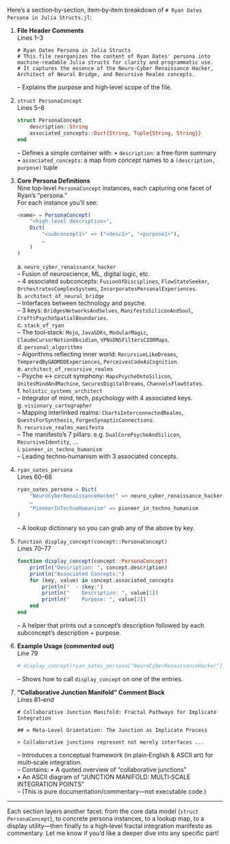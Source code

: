 Here’s a section‑by‑section, item‑by‑item breakdown of `# Ryan Oates Persona in Julia Structs.jl`:

1. **File Header Comments**  
   Lines 1–3  
   ```text
   # Ryan Oates Persona in Julia Structs
   # This file reorganizes the content of Ryan Oates' persona into machine-readable Julia structs for clarity and programmatic use.
   # It captures the essence of the Neuro-Cyber Renaissance Hacker, Architect of Neural Bridge, and Recursive Realms concepts.
   ```
   – Explains the purpose and high‑level scope of the file.

2. `struct PersonaConcept`  
   Lines 5–8  
   ```julia
   struct PersonaConcept
       description::String
       associated_concepts::Dict{String, Tuple{String, String}}
   end
   ```
   – Defines a simple container with:
   • `description`: a free‑form summary  
   • `associated_concepts`: a map from concept names to a `(description, purpose)` tuple 

3. **Core Persona Definitions**  
   Nine top‑level `PersonaConcept` instances, each capturing one facet of Ryan’s “persona.”  
   For each instance you’ll see:
   ```julia
   <name> = PersonaConcept(
       "<high‑level description>",
       Dict(
           "<subconcept1>" => ("<desc1>", "<purpose1>"),
           …
       )
   )
   ```
   a. `neuro_cyber_renaissance_hacker`  
      – Fusion of neuroscience, ML, digital logic, etc.  
      – 4 associated subconcepts: `FusionOfDisciplines`, `FlowStateSeeker`, `OrchestratesComplexSystems`, `IncorporatesPersonalExperiences`.  
   b. `architect_of_neural_bridge`  
      – Interfaces between technology and psyche.  
      – 3 keys: `BridgesNetworksAndSelves`, `ManifestsSiliconAndSoul`, `CraftsPsychoSpatialBoundaries`.  
   c. `stack_of_ryan`  
      – The tool‑stack: `Mojo`, `JavaSDKs`, `ModularMagic`, `ClaudeCursorNotionObsidian`, `VPNsDNSFiltersCIDRMaps`.  
   d. `personal_algorithms`  
      – Algorithms reflecting inner world: `RecursiveLikeDreams`, `TemperedByGADMDDExperiences`, `PerceivesCodeAsCognition`.  
   e. `architect_of_recursive_realms`  
      – Psyche ↔ circuit symphony: `MapsPsycheOntoSilicon`, `UnitesMindAndMachine`, `SecuresDigitalDreams`, `ChannelsFlowStates`.  
   f. `holistic_systems_architect`  
      – Integrator of mind, tech, psychology with 4 associated keys.  
   g. `visionary_cartographer`  
      – Mapping interlinked realms: `ChartsInterconnectedRealms`, `QuestsForSynthesis`, `ForgesSynapticConnections`.  
   h. `recursive_realms_manifesto`  
      – The manifesto’s 7 pillars: e.g. `DualCorePsycheAndSilicon`, `RecursiveIdentity`, …  
   i. `pioneer_in_techno_humanism`  
      – Leading techno‑humanism with 3 associated concepts.

4. `ryan_oates_persona`  
   Lines 60–68  
   ```julia
   ryan_oates_persona = Dict(
       "NeuroCyberRenaissanceHacker" => neuro_cyber_renaissance_hacker,
       …
       "PioneerInTechnoHumanism" => pioneer_in_techno_humanism
   )
   ```
   – A lookup dictionary so you can grab any of the above by key.

5. `function display_concept(concept::PersonaConcept)`  
   Lines 70–77  
   ```julia
   function display_concept(concept::PersonaConcept)
       println("Description: ", concept.description)
       println("Associated Concepts:")
       for (key, value) in concept.associated_concepts
           println("  - $key:")
           println("    Description: ", value[1])
           println("    Purpose: ", value[2])
       end
   end
   ```
   – A helper that prints out a concept’s description followed by each subconcept’s description + purpose.

6. **Example Usage (commented out)**  
   Line 79  
   ```julia
   # display_concept(ryan_oates_persona["NeuroCyberRenaissanceHacker"])
   ```
   – Shows how to call `display_concept` on one of the entries.

7. **“Collaborative Junction Manifold” Comment Block**  
   Lines 81–end  
   ```text
   # Collaborative Junction Manifold: Fractal Pathways for Implicate Integration

   ## ∞ Meta-Level Orientation: The Junction as Implicate Process

   > Collaborative junctions represent not merely interfaces ...

   ```
   – Introduces a conceptual framework (in plain‑English & ASCII art) for multi‑scale integration.  
   – Contains:
   • A quoted overview of “collaborative junctions”  
   • An ASCII diagram of “JUNCTION MANIFOLD: MULTI‑SCALE INTEGRATION POINTS”  
   – (This is pure documentation/commentary—not executable code.)

---

Each section layers another facet: from the core data model (`struct PersonaConcept`), to concrete persona instances, to a lookup map, to a display utility—then finally to a high‑level fractal integration manifesto as commentary. Let me know if you’d like a deeper dive into any specific part!
